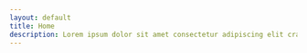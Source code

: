 ```yaml
---
layout: default
title: Home
description: Lorem ipsum dolor sit amet consectetur adipiscing elit cras nec lorem sit amet nibh malesuada
---
```

